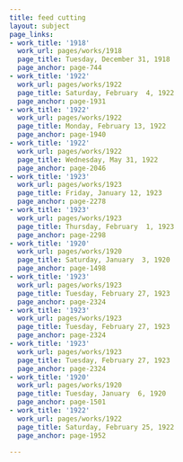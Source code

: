 ```yaml
---
title: feed cutting
layout: subject
page_links:
- work_title: '1918'
  work_url: pages/works/1918
  page_title: Tuesday, December 31, 1918
  page_anchor: page-744
- work_title: '1922'
  work_url: pages/works/1922
  page_title: Saturday, February  4, 1922
  page_anchor: page-1931
- work_title: '1922'
  work_url: pages/works/1922
  page_title: Monday, February 13, 1922
  page_anchor: page-1940
- work_title: '1922'
  work_url: pages/works/1922
  page_title: Wednesday, May 31, 1922
  page_anchor: page-2046
- work_title: '1923'
  work_url: pages/works/1923
  page_title: Friday, January 12, 1923
  page_anchor: page-2278
- work_title: '1923'
  work_url: pages/works/1923
  page_title: Thursday, February  1, 1923
  page_anchor: page-2298
- work_title: '1920'
  work_url: pages/works/1920
  page_title: Saturday, January  3, 1920
  page_anchor: page-1498
- work_title: '1923'
  work_url: pages/works/1923
  page_title: Tuesday, February 27, 1923
  page_anchor: page-2324
- work_title: '1923'
  work_url: pages/works/1923
  page_title: Tuesday, February 27, 1923
  page_anchor: page-2324
- work_title: '1923'
  work_url: pages/works/1923
  page_title: Tuesday, February 27, 1923
  page_anchor: page-2324
- work_title: '1920'
  work_url: pages/works/1920
  page_title: Tuesday, January  6, 1920
  page_anchor: page-1501
- work_title: '1922'
  work_url: pages/works/1922
  page_title: Saturday, February 25, 1922
  page_anchor: page-1952

---
```


